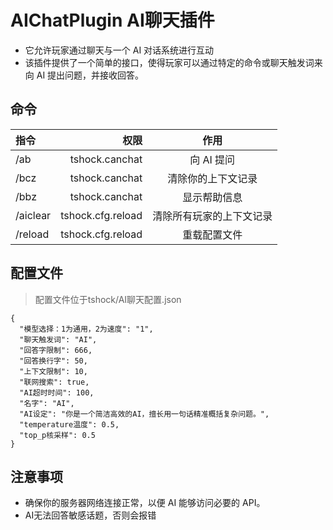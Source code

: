 # AIChatPlugin AI聊天插件

- 它允许玩家通过聊天与一个 AI 对话系统进行互动
- 该插件提供了一个简单的接口，使得玩家可以通过特定的命令或聊天触发词来向 AI 提出问题，并接收回答。

## 命令

| 指令 | 权限 | 作用 |
| :-----| ----: | :----: |
| /ab | tshock.canchat | 向 AI 提问 |
| /bcz | tshock.canchat | 清除你的上下文记录 |
| /bbz | tshock.canchat | 显示帮助信息 |
| /aiclear | tshock.cfg.reload | 清除所有玩家的上下文记录 |
| /reload | tshock.cfg.reload | 重载配置文件 |

## 配置文件

> 配置文件位于tshock/AI聊天配置.json

```
{
  "模型选择：1为通用，2为速度": "1",
  "聊天触发词": "AI",
  "回答字限制": 666,
  "回答换行字": 50,
  "上下文限制": 10,
  "联网搜索": true,
  "AI超时时间": 100,
  "名字": "AI",
  "AI设定": "你是一个简洁高效的AI，擅长用一句话精准概括复杂问题。",
  "temperature温度": 0.5,
  "top_p核采样": 0.5
}
```

## 注意事项

- 确保你的服务器网络连接正常，以便 AI 能够访问必要的 API。
- AI无法回答敏感话题，否则会报错
